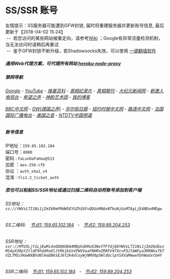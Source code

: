 # SS/SSR 账号 

友情提示：SS服务器可能遭到GFW封锁, 届时将重建服务器并更新账号信息, 最后更新于【2018-04-02 15:24】
<br/>&nbsp;--&nbsp; 若您访问的某些网站被重定向，请参考[Wiki](https://github.com/gfw-breaker/ssr-accounts/wiki) ；Google有异常流量检测机制，当无法访问时请稍后再重试
<br/>&nbsp;--&nbsp; 鉴于GFW封锁不断升级，若Shadowsocks失效，可以使用 [一键翻墙软件](https://whispering-basin-79485.herokuapp.com/proxy/http://wujieliulan.com/)

##### 通用Web代理方案，可代理所有网站 [heroku-node-proxy](https://github.com/gfw-breaker/heroku-node-proxy#--end--) 

##### 禁网导航

######  [Google](https://whispering-basin-79485.herokuapp.com/proxy/https://www.google.com/search?q=425事件) - [YouTube](https://git.io/vxNPj) - [维基百科](https://whispering-basin-79485.herokuapp.com/proxy/https://zh.wikipedia.org/wiki/喬高-麥塔斯調查報告) - [真相纪录片](https://git.io/vpYh5) - [真相期刊](https://whispering-basin-79485.herokuapp.com/proxy/http://qikan.minghui.org/display.aspx?category_id=3&zhuanti_id=2) - [大纪元新闻网](https://whispering-basin-79485.herokuapp.com/proxy/http://www.epochtimes.com/) - [新唐人电视台](https://whispering-basin-79485.herokuapp.com/proxy/http://www.ntdtv.com/) - [希望之声](https://whispering-basin-79485.herokuapp.com/proxy/http://soundofhope.org/) - [神韵艺术团](https://whispering-basin-79485.herokuapp.com/proxy/http://www.ntdtv.com/xtr/gb/prog673.html) - [我的博客](https://whispering-basin-79485.herokuapp.com/proxy/http://truth.atspace.eu/)<br/> <br/> [BBC中文网](https://whispering-basin-79485.herokuapp.com/proxy/http://www.bbc.com/zhongwen/simp) - [DW(德国之声)](https://whispering-basin-79485.herokuapp.com/proxy/http://www.dw.com/zh/在线报导/s-9058?&zhongwen=simp) - [华尔街日报](https://whispering-basin-79485.herokuapp.com/proxy/https://cn.wsj.com/zh-hans) - [纽约时报中文网](https://whispering-basin-79485.herokuapp.com/proxy/https://cn.nytimes.com/) - [路透中文网](https://whispering-basin-79485.herokuapp.com/proxy/https://cn.reuters.com/) - [法国国际广播电台](https://whispering-basin-79485.herokuapp.com/proxy/http://cn.rfi.fr/) - [美国之音](https://whispering-basin-79485.herokuapp.com/proxy/https://www.voachinese.com/) - [NTDTV中国频道](https://git.io/vxShq)


##### 账号信息
IP地址：`159.65.102.184`  
端口号：`8080`  
密码  : `FaLunDaFaHao@513`  
加密  ：`aes-256-cfb`  
协议  ：`auth_sha1_v4`  
混淆  : `tls1.2_ticket_auth`  

##### 您也可以粘贴SS/SSR地址或通过扫描二维码自动将账号添加到客户端

######  SS地址： `ss://YWVzLTI1Ni1jZmI6RmFMdW5EYUZhSGFvQDUxM0AxNTkuNjUuMTAyLjE4NDo4MDgw`   
######  SS二维码: &nbsp;&nbsp; <a href="http://159.65.102.184/info/ss.html" target="_blank">节点1: 159.65.102.184</a> &nbsp;&nbsp;-&nbsp;&nbsp; <a href="http://159.89.204.253/info/ss.html" target="_blank">节点2: 159.89.204.253</a>

######  SSR地址： `ssr://MTU5LjY1LjEwMi4xODQ6ODA4MDphdXRoX3NoYTFfdjQ6YWVzLTI1Ni1jZmI6dGxzMS4yX3RpY2tldF9hdXRoOlJtRk1kVzVFWVVaaFNHRnZRRFV4TXcvP3JlbWFya3M9NkxTbTVZLTM1cHUwNXBhd0lHaDBkSEJ6T2k4dloyWjNMV0p5WldGclpYSXVaMmwwYUhWaUxtbHY`     
######  SSR二维码: &nbsp;&nbsp;<a href="http://159.65.102.184/info/ssr.html" target="_blank">节点1: 159.65.102.184</a> &nbsp;&nbsp;-&nbsp;&nbsp; <a href="http://159.89.204.253/info/ssr.html" target="_blank">节点2: 159.89.204.253</a>


